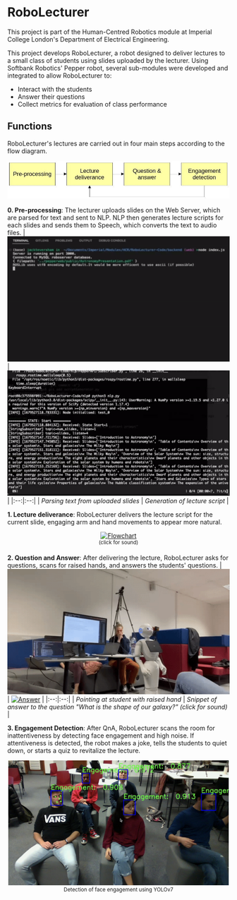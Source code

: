 # RoboLecturer
This project is part of the Human-Centred Robotics module at Imperial College London's Department of Electrical Engineering.

This project develops RoboLecturer, a robot designed to deliver lectures to a small class of students using slides uploaded by the lecturer. Using Softbank Robotics' Pepper robot, several sub-modules were developed and integrated to allow RoboLecturer to:
- Interact with the students
- Answer their questions
- Collect metrics for evaluation of class performance

## Functions
RoboLecturer's lectures are carried out in four main steps according to the flow diagram.
<p align="center">
  <img src="./images/flowchart.jpg" alt="Flowchart" width="600px">
</p>

**0. Pre-processing**: The lecturer uploads slides on the Web Server, which are parsed for text and sent to NLP. NLP then generates lecture scripts for each slides and sends them to Speech, which converts the text to audio files.
| ![Slides generation](./images/slides-generation.gif) | ![Lecture generation](./images/lecture-generation.gif) |
|:--:|:--:|
| *Parsing text from uploaded slides* | *Generation of lecture script* |

**1. Lecture deliverance**: RoboLecturer delivers the lecture script for the current slide, engaging arm and hand movements to appear more natural.
<p align="center">
  <a href="https://user-images.githubusercontent.com/76771375/230871638-44939e1c-361f-4c4d-aec7-6ebd138a5cf4.mp4"><img src="./images/lecture.gif" alt="Flowchart" width="500px"></a>
  <br>
  <sup>(click for sound)</sup>
</p>

**2. Question and Answer**: After delivering the lecture, RoboLecturer asks for questions, scans for raised hands, and answers the students' questions.
| ![Pointing](./images/pointing.gif) | [![Answer](./images/answer.gif)](https://user-images.githubusercontent.com/76771375/230805940-b0c7e866-4229-4c2e-a831-295949f49a35.mp4) |
|:--:|:--:|
| *Pointing at student with raised hand* | *Snippet of answer to the question "What is the shape of our galaxy?" (click for sound)* |

**3. Engagement Detection**: After QnA, RoboLecturer scans the room for inattentiveness by detecting face engagement and high noise. If attentiveness is detected, the robot makes a joke, tells the students to quiet down, or starts a quiz to revitalize the lecture.
<p align="center">
  <img src="./images/engagement.jpg" alt="Flowchart" width="500px">
  <br>
  <sup>Detection of face engagement using YOLOv7</sup>
</p>
